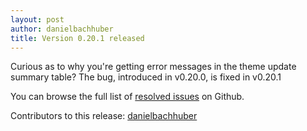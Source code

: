 ```yaml
---
layout: post
author: danielbachhuber
title: Version 0.20.1 released
---
```


Curious as to why you're getting error messages in the theme update summary table? The bug, introduced in v0.20.0, is fixed in v0.20.1

You can browse the full list of [resolved issues](https://github.com/fin-cli/fin-cli/issues?q=is%3Aclosed+milestone%3A0.20.1) on Github.

Contributors to this release: [danielbachhuber](https://github.com/danielbachhuber)
